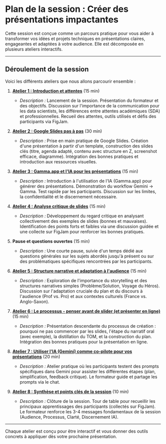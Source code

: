 # Plan de la session : Créer des présentations impactantes

Cette session est conçue comme un parcours pratique pour vous aider à transformer vos idées et projets techniques en présentations claires, engageantes et adaptées à votre audience. Elle est décomposée en plusieurs ateliers interactifs.

---

## Déroulement de la session

Voici les différents ateliers que nous allons parcourir ensemble :

1.  **[Atelier 1 : Introduction et attentes](./01-introduction.md)** (15 min)
    * *Description :* Lancement de la session. Présentation du formateur et des objectifs. Discussion sur l'importance de la communication pour les data scientists, les différences entre attentes académiques (SDA) et professionnelles. Recueil des attentes, outils utilisés et défis des participants via FigJam.

2.  **[Atelier 2 : Google Slides pas à pas](./02-pas-a-pas.md)** (30 min)
    * *Description :* Prise en main pratique de Google Slides. Création d'une présentation à partir d'un template, construction des slides clés (titre, agenda adapté, contenu avec structure en Z, screenshot efficace, diagramme). Intégration des bonnes pratiques et introduction aux ressources visuelles.

3.  **[Atelier 3 : Gamma.app et l'IA pour les présentations](./03-gamma.md)** (15 min)
    * *Description :* Introduction à l'utilisation de l'IA (Gamma.app) pour générer des présentations. Démonstration du workflow Gemini -> Gamma. Test rapide par les participants. Discussion sur les limites, la confidentialité et le discernement nécessaire.

4.  **[Atelier 4 : Analyse critique de slides](./04-critique.md)** (15 min)
    * *Description :* Développement du regard critique en analysant collectivement des exemples de slides (bonnes et mauvaises). Identification des points forts et faibles via une discussion guidée et une collecte sur FigJam pour renforcer les bonnes pratiques.

5.  **Pause et questions ouvertes** (15 min)
    * *Description :* Une courte pause, suivie d'un temps dédié aux questions générales sur les sujets abordés jusqu'à présent ou sur des problématiques spécifiques rencontrées par les participants.

6.  **[Atelier 5 : Structure narrative et adaptation à l'audience](./05-structure.md)** (15 min)
    * *Description :* Exploration de l'importance du storytelling et des structures narratives simples (Problème/Solution, Voyage du Héros). Discussion sur l'adaptation cruciale du plan et du discours à l'audience (Prof vs. Pro) et aux contextes culturels (France vs. Anglo-Saxon).

7.  **[Atelier 6 : Le processus - penser avant de slider (et présenter en ligne)](./06-process.md)** (15 min)
    * *Description :* Présentation descendante du processus de création : pourquoi ne pas commencer par les slides, l'étape du narratif oral (avec exemple), la distillation du TOM, et la construction du plan. Intégration des bonnes pratiques pour la présentation en ligne.

8.  **[Atelier 7 : Utiliser l'IA (Gemini) comme co-pilote pour vos présentations](./07-gemini.md)** (20 min)
    * *Description :* Atelier pratique où les participants testent des prompts spécifiques dans Gemini pour assister les différentes étapes (plan, simplification, feedback critique). Le formateur guide et partage les prompts via le chat.

9.  **[Atelier 8 : Synthèse et points clés de la session](./08-conclusion.md)** (10 min)
    * *Description :* Clôture de la session. Tour de table pour recueillir les principaux apprentissages des participants (collectés sur FigJam). Le formateur renforce les 3-4 messages fondamentaux de la session (Audience, Processus, Clarté, Discernement IA).

---

Chaque atelier est conçu pour être interactif et vous donner des outils concrets à appliquer dès votre prochaine présentation.